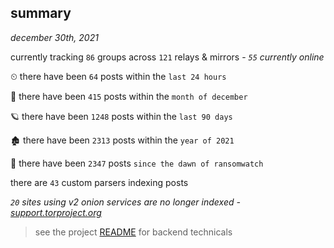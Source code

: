 
## summary
_december 30th, 2021_

currently tracking `86` groups across `121` relays & mirrors - _`55` currently online_

⏲ there have been `64` posts within the `last 24 hours`

🦈 there have been `415` posts within the `month of december`

🪐 there have been `1248` posts within the `last 90 days`

🏚 there have been `2313` posts within the `year of 2021`

🦕 there have been `2347` posts `since the dawn of ransomwatch`

there are `43` custom parsers indexing posts

_`20` sites using v2 onion services are no longer indexed - [support.torproject.org](https://support.torproject.org/onionservices/v2-deprecation/)_

> see the project [README](https://github.com/thetanz/ransomwatch#ransomwatch--) for backend technicals
